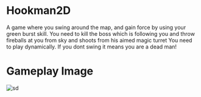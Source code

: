 # Hookman2D
A game where you swing around the map, and gain force by using your green burst skill. 
You need to kill the boss which is following you and throw fireballs at you from sky and shoots from his aimed magic turret
You need to play dynamically. If you dont swing it means you are a dead man! 
# Gameplay Image

![sd](https://user-images.githubusercontent.com/72387932/213012565-0c7e0484-1f23-4138-93cb-82aeafa24b60.JPG)
